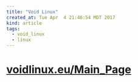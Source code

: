 ```yaml
---
title: "Void Linux"
created_at: Tue Apr  4 21:46:54 MDT 2017
kind: article
tags:
  - void_linux
  - linux
---
```


<h1>
  <a href="https://wiki.voidlinux.eu/Main_Page" target="_blank">voidlinux.eu/Main_Page</a>
</h1>

<!--
html boilerplate
<a href="" target="_blank"></a>
<a name=""></a>
<img src="" width="400px">
<ul>
  <li></li>
</ul>
<pre>
</pre>
<pre><code>
</code></pre>
<math xmlns='http://www.w3.org/1998/Math/MathML' display='block'>
</math>
-->
